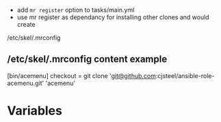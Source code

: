 * add `mr register` option to tasks/main.yml
* use mr register as dependancy for installing other clones and would create

/etc/skel/.mrconfig

## /etc/skel/.mrconfig content example

[bin/acemenu]
checkout = git clone 'git@github.com:cjsteel/ansible-role-acemenu.git' 'acemenu'

# Variables


